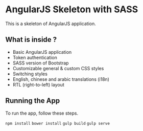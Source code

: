# AngularJS Skeleton with SASS

This is a skeleton of AngularJS application.

## What is inside ?
* Basic AngularJS application
* Token authentication
* SASS version of Bootstrap
* Customizable general & custom CSS styles
* Switching styles
* English, chinese and arabic translations (i18n)
* RTL (right-to-left) layout

## Running the App
To run the app, follow these steps.

`npm install`
`bower install`
`gulp build`
`gulp serve`